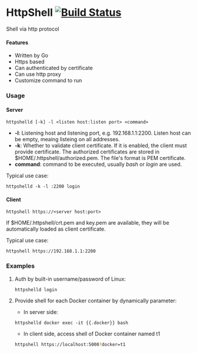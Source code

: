 # HttpShell [![Build Status](https://travis-ci.org/kaneg/httpshell.svg?branch=master)](https://travis-ci.org/kaneg/httpshell)
Shell via http protocol
#### Features
* Written by Go
* Https based
* Can authenticated by certificate
* Can use http proxy
* Customize command to run

### Usage

#### Server

`httpshelld [-k] -l <listen host:listen port> <command>`
* **-l**:  Listening host and listening port, e.g. 192.168.1.1:2200. Listen host can be empty, meaing listeing on all addresses.
* **-k**: Whether to validate client certificate. If it is enabled, the client must provide certificate. The authorized certificates are stored in $HOME/.httpshell/authorized.pem. The file's format is PEM certificate.
* **command**: command to be executed, usually *bash* or *login* are used.

Typical use case:

`httpshelld -k -l :2200 login`

#### Client
`httpshell https://<server host:port>`

If $HOME/.httpshell/crt.pem and key.pem are available, they will be automatically loaded as client certificate.

Typical use case:

`httpshell https://192.168.1.1:2200`

### Examples
1. Auth by built-in username/password of Linux:

    ```shell
    httpshelld login
    ```
1. Provide shell for each Docker container by dynamically parameter:
    * In server side:

    ```shell
    httpshelld docker exec -it {{.docker}} bash
    
    ```
    * In client side, access shell of Docker container named t1
    
    ```bash
    httpshell https://localhost:5000?docker=t1
    ```
